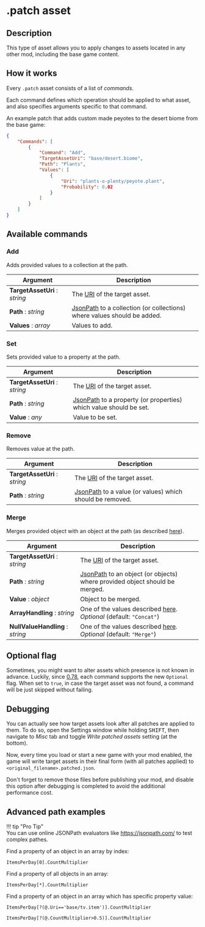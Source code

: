 # .patch asset

## Description

This type of asset allows you to apply changes to assets located in any other mod, including the base game content.

## How it works

Every `.patch` asset consists of a list of *commands*.

Each command defines which operation should be applied to what asset, and also specifies arguments specific to that command.

An example patch that adds custom made peyotes to the desert biome from the base game:

```json
{
    "Commands": [
        {
            "Command": "Add",
            "TargetAssetUri": "base/desert.biome",
            "Path": "Plants",
            "Values": [
                {
                    "Uri": "plants-o-plenty/peyote.plant",
                    "Probability": 0.02
                }
            ]
        }
    ]
}
```

## Available commands

### Add

Adds provided values to a collection at the path.

| Argument | Description |
| --- | --- |
| **TargetAssetUri** : *string* | The [URI][1] of the target asset. |
| **Path** : *string* | [JsonPath](https://goessner.net/articles/JsonPath/) to a collection (or collections) where values should be added. |
| **Values** : *array* | Values to add. |

### Set

Sets provided value to a property at the path.

| Argument | Description |
| --- | --- |
| **TargetAssetUri** : *string* | The [URI][1] of the target asset. |
| **Path** : *string* | [JsonPath](https://goessner.net/articles/JsonPath/) to a property (or properties) which value should be set. |
| **Value** : *any* | Value to be set. |

### Remove

Removes value at the path.

| Argument | Description |
| --- | --- |
| **TargetAssetUri** : *string* | The [URI][1] of the target asset. |
| **Path** : *string* | [JsonPath](https://goessner.net/articles/JsonPath/) to a value (or values) which should be removed. |

### Merge

Merges provided object with an object at the path (as described [here](https://www.newtonsoft.com/json/help/html/MergeJson.htm)).

| Argument | Description |
| --- | --- |
| **TargetAssetUri** : *string* | The [URI][1] of the target asset. |
| **Path** : *string* | [JsonPath](https://goessner.net/articles/JsonPath/) to an object (or objects) where provided object should be merged. |
| **Value** : *object* | Object to be merged. |
| **ArrayHandling** : *string* | One of the values described [here](https://www.newtonsoft.com/json/help/html/T_Newtonsoft_Json_Linq_MergeArrayHandling.htm).<br>*Optional* (default: `"Concat"`) |
| **NullValueHandling** : *string* | One of the values described [here](https://www.newtonsoft.com/json/help/html/T_Newtonsoft_Json_Linq_MergeNullValueHandling.htm).<br>*Optional* (default: `"Merge"`) |

## Optional flag

Sometimes, you might want to alter assets which presence is not known in advance. Luckily, since [0.78](https://voxeltycoon.xyz/changelog#0.78), each command supports the new `Optional` flag. When set to `true`, in case the target asset was not found, a command will be just skipped without failing.

## Debugging

You can actually see how target assets look after all patches are applied to them. To do so, open the Settings window while holding <kbd>SHIFT</kbd>, then navigate to *Misc* tab and toggle *Write patched assets* setting (at the bottom).

Now, every time you load or start a new game with your mod enabled, the game will write target assets in their final form (with all patches applied) to `<original_filename>.patched.json`.

Don't forget to remove those files before publishing your mod, and disable this option after debugging is completed to avoid the additional performance cost.

## Advanced path examples

!!! tip "Pro Tip"   
    You can use online JSONPath evaluators like https://jsonpath.com/ to test complex pathes.

Find a property of an object in an array by index:

`ItemsPerDay[0].CountMultiplier`

Find a property of all objects in an array:

`ItemsPerDay[*].CountMultiplier`

Find a property of an object in an array which has specific property value:

`ItemsPerDay[?(@.Uri=='base/tv.item')].CountMultiplier`

`ItemsPerDay[?(@.CountMultiplier>0.5)].CountMultiplier`

[1]: /guides/basics/asset-uri